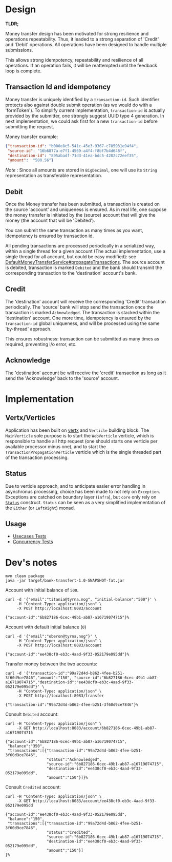 # Design

**TLDR;**

Money transfer design has been motivated for strong resilience and operations
repeatability.
Thus, it leaded to a strong separation of 'Credit' and 'Debit' operations. 
All operations have been designed to handle multiple submissions.

This allows strong idempotency, repeatability and resilience of all operations.
If an operation fails, it will be reattempted until the feedback loop is complete.

## Transaction Id and idempotency

Money transfer is uniquely identified by a `transaction-id`. Such identifier
protects also against double submit operation (as we would do with a 'formToken').
To simplify current implementation, `transaction-id` is actually provided
by the submitter, one strongly suggest UUID type 4 generation.
In next implementation, we could ask first for a new `transaction-id`
before submitting the request.

Money transfer example:

```json
{"transaction-id": "b000e8c5-541c-45e3-9367-c785931e94f4",
 "source-id": "16b6877a-e7f1-4569-a4f4-f8bf7b4d648f",
 "destination-id": "895abadf-71d3-41ea-bdc5-4282c72eef35",
 "amount":  "500.56"}
```

*Note* : Since all amounts are stored in `BigDecimal`, one will use its
`String` representation as transferable representation.

## Debit

Once the Money transfer has been submitted, a transaction is created on the 
source 'account' and uniqueness is ensured.
As in real life, one suppose the money transfer is initiated by the (source) 
account that will give the money (the account that will be 'Debited'). 

You can submit the same transaction as many times as you want, idempotency is
ensured by transaction id.

All pending transactions are processed periodically in a serialized way,
within a single thread for a given account (The actual implementation, use
a single thread for all account, but could be easy modified): 
see [DefaultMoneyTransferService#propagateTransactions](src/main/java/banktransfer/core/account/DefaultMoneyTransferService.java#L54).
The source account is debited, transaction is marked `Debited` and the bank
should transmit the corresponding transaction to the 'destination' account's 
bank.

## Credit

The 'destination' account will receive the corresponding 'Credit' transaction 
periodically.
The 'source' bank will stop send the transaction once the transaction is marked 
`Acknowledged`. 
The transaction is stacked within the 'destination' account.
One more time, idempotency is ensured by the `transaction-id` global uniqueness,
and will be processed using the same 'by-thread' approach.

This ensures robustness: transaction can be submitted as many times as required,
preventing i/o error, etc.

## Acknowledge

The 'destination' account be will receive the 'credit' transaction as long as
it send the 'Acknowledge' back to the 'source' account.

# Implementation

## Vertx/Verticles

Application has been built on [vertx](https://vertx.io/) and `Verticle`
building block.
The `MainVerticle` sole purpose is to start the `WebVerticle` verticle, 
which is responsible to handle all http request (one should starts one
verticle per available processor minus one), and to start the `TransactionPropagationVerticle`
verticle which is the single threaded part of the transaction processing.

## Status

Due to verticle approach, and to anticipate easier error handling in asynchronus
processing, choice has been made to not rely on `Exception`. Exceptions
are catched on boundary layer (`infra`), but `core` only rely on [`Status`](src/main/java/banktransfer/core/Status.java)
construct.
`Status` can be seen as a very simplified implementation of the `Either`
(or `LeftRight`) monad.

## Usage

* [Usecases Tests](src/test/java/banktransfer/infra/UsecasesIntegrationTest.java#L63)
* [Concurrency Tests](src/test/java/banktransfer/core/account/inmemory/ConcurrencyUsecaseTest.java#L36)


# Dev's notes

```
mvn clean package
java -jar target/bank-transfert-1.0-SNAPSHOT-fat.jar
```

Account with initial balance of `500`.

```
curl -d '{"email":"titania@tyrna.nog", "initial-balance":"500"}' \
     -H "Content-Type: application/json" \
     -X POST http://localhost:8083/account
```

```       
{"account-id":"6b827186-6cec-49b1-ab87-a16719074715"}%
```

Account with default initial balance (`0`)
```
curl -d '{"email":"oberon@tyrna.nog"}' \
     -H "Content-Type: application/json" \
     -X POST http://localhost:8083/account
```

```
{"account-id":"ee438cf0-eb3c-4aad-9f33-052179e095dd"}%
```

Transfer money between the two accounts:

```
curl -d '{"transaction-id":"99a72d4d-b862-4fee-b251-3f60d9ce7846","amount":"150", "source-id":"6b827186-6cec-49b1-ab87-a16719074715","destination-id":"ee438cf0-eb3c-4aad-9f33-052179e095dd"}' \
     -H "Content-Type: application/json" \
     -X POST http://localhost:8083/transfer
```
```
{"transaction-id":"99a72d4d-b862-4fee-b251-3f60d9ce7846"}%
```

Consult `Debited` account:

```
curl -H "Content-Type: application/json" \
     -X GET http://localhost:8083/account/6b827186-6cec-49b1-ab87-a16719074715
```
```
{"account-id":"6b827186-6cec-49b1-ab87-a16719074715",
 "balance":"350",
 "transactions":[{"transaction-id":"99a72d4d-b862-4fee-b251-3f60d9ce7846",
                  "status":"Acknowledged",
                  "source-id":"6b827186-6cec-49b1-ab87-a16719074715",
                  "destination-id":"ee438cf0-eb3c-4aad-9f33-052179e095dd",
                  "amount":"150"}]}%
```

Consult `Credited` account:

```
curl -H "Content-Type: application/json" \
     -X GET http://localhost:8083/account/ee438cf0-eb3c-4aad-9f33-052179e095dd
```

```
{"account-id":"ee438cf0-eb3c-4aad-9f33-052179e095dd",
 "balance":"150",
 "transactions":[{"transaction-id":"99a72d4d-b862-4fee-b251-3f60d9ce7846",
                  "status":"Credited",
                  "source-id":"6b827186-6cec-49b1-ab87-a16719074715",
                  "destination-id":"ee438cf0-eb3c-4aad-9f33-052179e095dd",
                  "amount":"150"}]
}%
```
